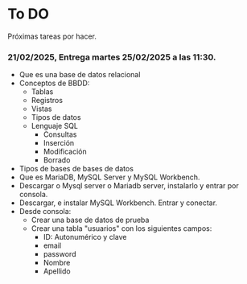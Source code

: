 # To DO

Próximas tareas por hacer.

### 21/02/2025, Entrega  martes 25/02/2025 a las 11:30.

* Que es una base de datos relacional&#x20;
* Conceptos de BBDD:
  * Tablas
  * Registros
  * Vistas
  * Tipos de datos
  * Lenguaje SQL
    * Consultas
    * Inserción
    * Modificación
    * Borrado
* Tipos de bases de bases de datos&#x20;
* Que es MariaDB, MySQL Server y MySQL Workbench.
* Descargar o Mysql server o Mariadb server, instalarlo y entrar por consola.
* Descargar, e instalar MySQL Workbench. Entrar y conectar.
* Desde consola:
  * Crear una base de datos de prueba&#x20;
  * Crear una tabla "usuarios" con los siguientes campos:
    * ID: Autonumérico y clave
    * email
    * password
    * Nombre
    * Apellido
